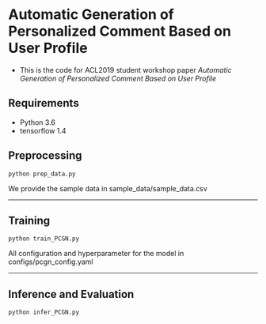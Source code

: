 # Automatic Generation of Personalized Comment Based on User Profile
- This is the code for ACL2019 student workshop paper *Automatic Generation of Personalized Comment Based on User Profile* 

## Requirements
* Python 3.6
* tensorflow 1.4

## Preprocessing
```
python prep_data.py 
```
We provide the sample data in sample_data/sample_data.csv

***************************************************************

## Training
```
python train_PCGN.py
```
All configuration and hyperparameter for the model in configs/pcgn_config.yaml
****************************************************************

## Inference and Evaluation
```
python infer_PCGN.py
```